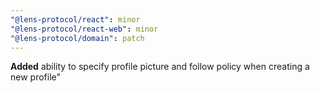```yaml
---
"@lens-protocol/react": minor
"@lens-protocol/react-web": minor
"@lens-protocol/domain": patch
---
```


**Added** ability to specify profile picture and follow policy when creating a new profile"
